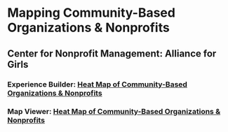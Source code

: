 # Mapping Community-Based Organizations & Nonprofits  
## Center for Nonprofit Management: Alliance for Girls
### Experience Builder: [Heat Map of Community-Based Organizations & Nonprofits](https://arcg.is/1mrv1D)  
### Map Viewer: [Heat Map of Community-Based Organizations & Nonprofits](https://arcg.is/nXWiK)  
